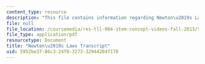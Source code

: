 ```yaml
---
content_type: resource
description: "This file contains information regarding Newton\u2019s Laws."
file: null
file_location: /coursemedia/res-tll-004-stem-concept-videos-fall-2013/5952be3786c324f8327332944204f170_MITRES_TLL-004F13_NewtLaws.pdf
file_type: application/pdf
resourcetype: Document
title: "Newton\u2019s Laws Transcript"
uid: 5952be37-86c3-24f8-3273-32944204f170
---
```

